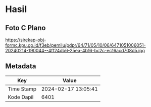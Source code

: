 # Hasil

## Foto C Plano

https://sirekap-obj-formc.kpu.go.id/f3eb/pemilu/pdpr/64/71/05/10/06/6471051006051-20240214-190044--4ff24db6-25ea-4b16-bc2c-ec16acd708d5.jpg


## Metadata

| Key        | Value               |
| ---------- | ------------------- |
| Time Stamp | 2024-02-17 13:05:41 |
| Kode Dapil | 6401                |



